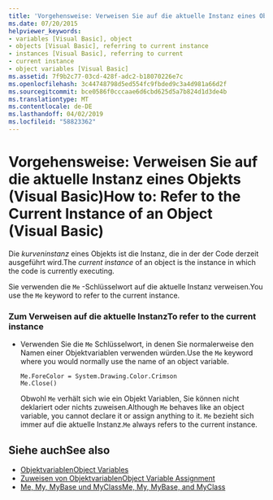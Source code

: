 ```yaml
---
title: 'Vorgehensweise: Verweisen Sie auf die aktuelle Instanz eines Objekts (Visual Basic)'
ms.date: 07/20/2015
helpviewer_keywords:
- variables [Visual Basic], object
- objects [Visual Basic], referring to current instance
- instances [Visual Basic], referring to current
- current instance
- object variables [Visual Basic]
ms.assetid: 7f9b2c77-03cd-428f-adc2-b18070226e7c
ms.openlocfilehash: 3c44748798d5ed554fc9fbded9c3a4d981a66d2f
ms.sourcegitcommit: bce0586f0cccaae6d6cbd625d5a7b824d1d3de4b
ms.translationtype: MT
ms.contentlocale: de-DE
ms.lasthandoff: 04/02/2019
ms.locfileid: "58823362"
---
```

# <a name="how-to-refer-to-the-current-instance-of-an-object-visual-basic"></a><span data-ttu-id="d049f-102">Vorgehensweise: Verweisen Sie auf die aktuelle Instanz eines Objekts (Visual Basic)</span><span class="sxs-lookup"><span data-stu-id="d049f-102">How to: Refer to the Current Instance of an Object (Visual Basic)</span></span>
<span data-ttu-id="d049f-103">Die *kurveninstanz* eines Objekts ist die Instanz, die in der der Code derzeit ausgeführt wird.</span><span class="sxs-lookup"><span data-stu-id="d049f-103">The *current instance* of an object is the instance in which the code is currently executing.</span></span>  
  
 <span data-ttu-id="d049f-104">Sie verwenden die `Me` -Schlüsselwort auf die aktuelle Instanz verweisen.</span><span class="sxs-lookup"><span data-stu-id="d049f-104">You use the `Me` keyword to refer to the current instance.</span></span>  
  
### <a name="to-refer-to-the-current-instance"></a><span data-ttu-id="d049f-105">Zum Verweisen auf die aktuelle Instanz</span><span class="sxs-lookup"><span data-stu-id="d049f-105">To refer to the current instance</span></span>  
  
-   <span data-ttu-id="d049f-106">Verwenden Sie die `Me` Schlüsselwort, in denen Sie normalerweise den Namen einer Objektvariablen verwenden würden.</span><span class="sxs-lookup"><span data-stu-id="d049f-106">Use the `Me` keyword where you would normally use the name of an object variable.</span></span>  
  
    ```  
    Me.ForeColor = System.Drawing.Color.Crimson  
    Me.Close()  
    ```  
  
     <span data-ttu-id="d049f-107">Obwohl `Me` verhält sich wie ein Objekt Variablen, Sie können nicht deklariert oder nichts zuweisen.</span><span class="sxs-lookup"><span data-stu-id="d049f-107">Although `Me` behaves like an object variable, you cannot declare it or assign anything to it.</span></span> <span data-ttu-id="d049f-108">`Me` bezieht sich immer auf die aktuelle Instanz.</span><span class="sxs-lookup"><span data-stu-id="d049f-108">`Me` always refers to the current instance.</span></span>  
  
## <a name="see-also"></a><span data-ttu-id="d049f-109">Siehe auch</span><span class="sxs-lookup"><span data-stu-id="d049f-109">See also</span></span>

- [<span data-ttu-id="d049f-110">Objektvariablen</span><span class="sxs-lookup"><span data-stu-id="d049f-110">Object Variables</span></span>](../../../../visual-basic/programming-guide/language-features/variables/object-variables.md)
- [<span data-ttu-id="d049f-111">Zuweisen von Objektvariablen</span><span class="sxs-lookup"><span data-stu-id="d049f-111">Object Variable Assignment</span></span>](../../../../visual-basic/programming-guide/language-features/variables/object-variable-assignment.md)
- [<span data-ttu-id="d049f-112">Me, My, MyBase und MyClass</span><span class="sxs-lookup"><span data-stu-id="d049f-112">Me, My, MyBase, and MyClass</span></span>](../../../../visual-basic/programming-guide/program-structure/me-my-mybase-and-myclass.md)

